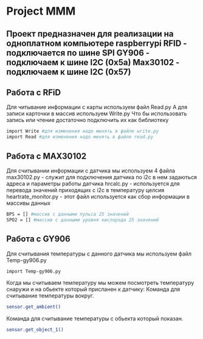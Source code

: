 # Project MMM
Проект предназначен для реализации на одноплатном компьютере raspberrypi
RFID - подключается по шине SPI 
GY906 - подключаем к шине I2C (0x5a)
Max30102 - подключаем к шине I2C (0x57)
---
## Работа с RFiD

Для читывание информации с карты используем файл Read.py
А для записи карточки в массив используем Write.py
Что бы использовать запись или чтение достаточно подключить их как библиотеку
```sh
import Write #для изменения надо менять в файле write.py
import Read #для изменения надо менять в файле read.py
```
## Работа с MAX30102
Для считывании информации с датчика мы используем 4 файла
max30102.py - служит для подключения датчика по i2c в нем задаються адреса и параметры работы датчика
hrcalc.py - используется для перевода значений приходящих с i2c в температуру целсия
heartrate_monitor.py - этот файл используется как сбор информации в массивы данных 
```sh
BPS = [] #массив с данными пульса 25 значений 
SPO2 = [] #массив с данными уровня кислорода 25 значений 
```
## Работа с GY906
Для считывания температуры с данного датчика мы используем файл Temp-gy906.py
```sh
import Temp-gy906.py
```
Когда мы считываем температуру мы можем посмотреть температуру снаружи и на обьекте который присланен к датчику:
Команда для считывание температуры вокруг.
```sh
sensor.get_ambient()
```
Команда для считывание температуры с обьекта который показан.
```sh
sensor.get_object_1()
```

